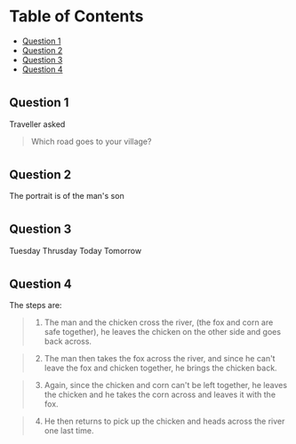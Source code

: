 # Table of Contents
  * [Question 1](#question-1)
  * [Question 2](#question-2)
  * [Question 3](#question-3)
  * [Question 4](#question-4)

# <a id="question-1"></a>
## Question 1
   Traveller asked
   > Which road goes to your village?

# <a id="question-2"></a>
## Question 2
   The portrait is of the man's son

# <a id="question-3"></a>
## Question 3
   Tuesday
   Thrusday
   Today
   Tomorrow

# <a id="question-4"></a>
## Question 4
   The steps are:
   > 1. The man and the chicken cross the river, (the fox and corn are safe together), he leaves the chicken on the other side and goes back across.

   > 2. The man then takes the fox across the river, and since he can't leave the fox and chicken together, he brings the chicken back.

   > 3. Again, since the chicken and corn can't be left together, he leaves the chicken and he takes the corn across and leaves it with the fox.
   
   > 4. He then returns to pick up the chicken and heads across the river one last time.
